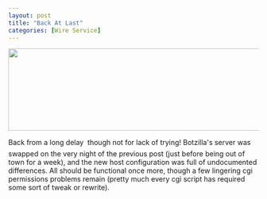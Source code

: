 ```yaml
---
layout: post
title: "Back At Last"
categories: [Wire Service]
---
```

<img src="http://www.botzilla.com/bpix/backAtLast.jpg" width=807 height=166 border=0>

Back from a long delay &#151; though not for lack of trying! Botzilla's server was swapped on the very night of the previous post (just before being out of town for a week), and the new host configuration was full of undocumented differences. All should be functional once more, though a few lingering cgi permissions problems remain (pretty much every cgi script has required some sort of tweak or rewrite).


